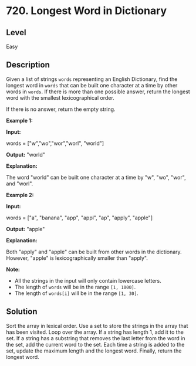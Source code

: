 # 720. Longest Word in Dictionary
## Level
Easy

## Description
Given a list of strings `words` representing an English Dictionary, find the longest word in `words` that can be built one character at a time by other words in `words`. If there is more than one possible answer, return the longest word with the smallest lexicographical order.

If there is no answer, return the empty string.

**Example 1:**

**Input:**

words = ["w","wo","wor","worl", "world"]

**Output:** "world"

**Explanation:**

The word "world" can be built one character at a time by "w", "wo", "wor", and "worl".

**Example 2:**

**Input:**

words = ["a", "banana", "app", "appl", "ap", "apply", "apple"]

**Output:** "apple"

**Explanation:**

Both "apply" and "apple" can be built from other words in the dictionary. However, "apple" is lexicographically smaller than "apply".

**Note:**

* All the strings in the input will only contain lowercase letters.
* The length of `words` will be in the range `[1, 1000]`.
* The length of `words[i]` will be in the range `[1, 30]`.

## Solution
Sort the array in lexical order. Use a set to store the strings in the array that has been visited. Loop over the array. If a string has length 1, add it to the set. If a string has a substring that removes the last letter from the word in the set, add the current word to the set. Each time a string is added to the set, update the maximum length and the longest word. Finally, return the longest word.
